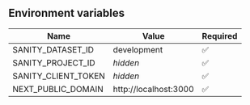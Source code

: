 ## Environment variables

| Name                | Value                 | Required |
| ------------------- | --------------------- | -------- |
| SANITY_DATASET_ID   | development           | ✅       |
| SANITY_PROJECT_ID   | _hidden_              | ✅       |
| SANITY_CLIENT_TOKEN | _hidden_              | ✅       |
| NEXT_PUBLIC_DOMAIN  | http://localhost:3000 | ✅       |
